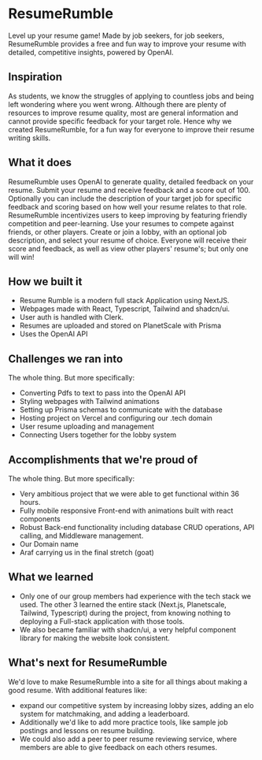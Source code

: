 
# ResumeRumble

Level up your resume game! Made by job seekers, for job seekers, ResumeRumble provides a free and fun way to improve your resume with detailed, competitive insights, powered by OpenAI.


## Inspiration
As students, we know the struggles of applying to countless jobs and being left wondering where you went wrong. Although there are plenty of resources to improve resume quality, most are general information and cannot provide specific feedback for your target role. Hence why we created ResumeRumble, for a fun way for everyone to improve their resume writing skills.

## What it does
ResumeRumble uses OpenAI to generate quality, detailed feedback on your resume. Submit your resume and receive feedback and a score out of 100. Optionally you can include the description of your target job for specific feedback and scoring based on how well your resume relates to that role. 
ResumeRumble incentivizes users to keep improving by featuring friendly competition and peer-learning. Use your resumes to compete against friends, or other players. Create or join a lobby, with an optional job description, and select your resume of choice. Everyone will receive their score and feedback, as well as view other players' resume's; but only one will win!

## How we built it
- Resume Rumble is a modern full stack Application using NextJS. 
- Webpages made with React, Typescript, Tailwind and shadcn/ui.
- User auth is handled with Clerk.
- Resumes are uploaded and stored on PlanetScale with Prisma
- Uses the OpenAI API

## Challenges we ran into
The whole thing.
But more specifically:
- Converting Pdfs to text to pass into the OpenAI API
- Styling webpages with Tailwind animations 
- Setting up Prisma schemas to communicate with the database
- Hosting project on Vercel and configuring our .tech domain 
- User resume uploading and management
- Connecting Users together for the lobby system

## Accomplishments that we're proud of
The whole thing.
But more specifically:
- Very ambitious project that we were able to get functional within 36 hours.
- Fully mobile responsive Front-end with animations built with react components 
- Robust Back-end functionality including database CRUD operations, API calling, and Middleware management.
- Our Domain name
- Araf carrying us in the final stretch (goat)

## What we learned
- Only one of our group members had experience with the tech stack we used. The other 3 learned the entire stack (Next.js, Planetscale, Tailwind, Typescript) during the project, from knowing nothing to deploying a Full-stack application with those tools.
- We also became familiar with shadcn/ui, a very helpful component library for making the website look consistent.


## What's next for ResumeRumble
We'd love to make ResumeRumble into a site for all things about making a good resume. With additional features like:
- expand our competitive system by increasing lobby sizes, adding an elo system for matchmaking, and adding a leaderboard. 
- Additionally we'd like to add more practice tools, like sample job postings and lessons on resume building. 
- We could also add a peer to peer resume reviewing service, where members are able to give feedback on each others resumes.
